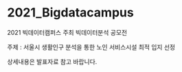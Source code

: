 # 2021_Bigdatacampus
2021 빅데이터캠퍼스 주최 빅데이터분석 공모전

주제 : 서울시 생활인구 분석을 통한 노인 서비스시설 최적 입지 선정

상세내용은 발표자료 참고 바랍니다.
